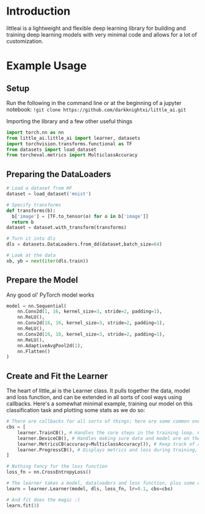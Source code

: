 # Introduction
littleai is a lightweight and flexible deep learning library for building and training deep learning models with very minimal code and allows for a lot of customization.
# Example Usage

## Setup
Run the following in the command line or at the beginning of a jupyter notebook:
`!git clone https://github.com/darkknightxi/little_ai.git`

Importing the library and a few other useful things
```python
import torch.nn as nn
from little_ai.little_ai import learner, datasets 
import torchvision.transforms.functional as TF
from datasets import load_dataset
from torcheval.metrics import MulticlassAccuracy
```

## Preparing the DataLoaders

```python
# Load a dataset from HF
dataset = load_dataset('mnist')

# Specify transforms
def transforms(b):
  b['image'] = [TF.to_tensor(o) for o in b['image']]
  return b
dataset = dataset.with_transform(transforms)

# Turn it into dls
dls = datasets.DataLoaders.from_dd(dataset,batch_size=64)

# Look at the data
xb, yb = next(iter(dls.train))
```

## Prepare the Model
Any good ol' PyTorch model works

```python
model = nn.Sequential(
    nn.Conv2d(1, 16, kernel_size=3, stride=2, padding=1),
    nn.ReLU(),
    nn.Conv2d(16, 16, kernel_size=3, stride=2, padding=1),
    nn.ReLU(),
    nn.Conv2d(16, 10, kernel_size=3, stride=2, padding=1),
    nn.ReLU(),
    nn.AdaptiveAvgPool2d(1),
    nn.Flatten()
)
```

## Create and Fit the Learner
The heart of little_ai is the Learner class. It pulls together the data, model and loss function, and can be extended in all sorts of cool ways using callbacks. Here's a somewhat minimal example, training our model on this classification task and plotting some stats as we do so:


```python
# There are callbacks for all sorts of things; here are some common ones:
cbs = [
    learner.TrainCB(), # Handles the core steps in the training loop. Can be left out if using TrainLearner
    learner.DeviceCB(), # Handles making sure data and model are on the right device
    learner.MetricsCB(accuracy=MulticlassAccuracy()), # Keep track of any relevant metrics
    learner.ProgressCB(), # Displays metrics and loss during training, optionally plot=True for a pretty graph
]

# Nothing fancy for the loss function
loss_fn = nn.CrossEntropyLoss()

# The learner takes a model, dataloaders and loss function, plus some optional extras like a list of callbacks
learn = learner.Learner(model, dls, loss_fn, lr=0.1, cbs=cbs)

# And fit does the magic :)
learn.fit(3)
```



